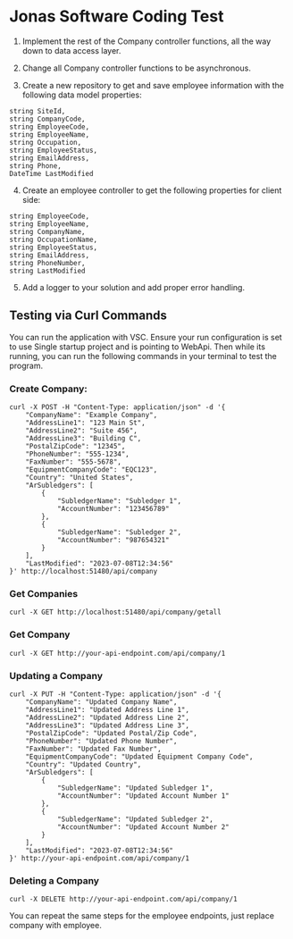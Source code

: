 # Jonas Software Coding Test
1) Implement the rest of the Company controller functions, all the way down to data access layer.

2) Change all Company controller functions to be asynchronous.

3) Create a new repository to get and save employee information with the following data model properties:
```
string SiteId,
string CompanyCode,
string EmployeeCode,
string EmployeeName,
string Occupation,
string EmployeeStatus,
string EmailAddress,
string Phone,
DateTime LastModified
```

4) Create an employee controller to get the following properties for client side:
```
string EmployeeCode,
string EmployeeName,
string CompanyName,
string OccupationName,
string EmployeeStatus,
string EmailAddress,
string PhoneNumber,
string LastModified
```

5) Add a logger to your solution and add proper error handling.

## Testing via Curl Commands
You can run the application with VSC. Ensure your run configuration is set to use Single startup project and is pointing to WebApi. Then while its running, you can run the following commands in your terminal to test the program.

### Create Company:
```
curl -X POST -H "Content-Type: application/json" -d '{
    "CompanyName": "Example Company",
    "AddressLine1": "123 Main St",
    "AddressLine2": "Suite 456",
    "AddressLine3": "Building C",
    "PostalZipCode": "12345",
    "PhoneNumber": "555-1234",
    "FaxNumber": "555-5678",
    "EquipmentCompanyCode": "EQC123",
    "Country": "United States",
    "ArSubledgers": [
        {
            "SubledgerName": "Subledger 1",
            "AccountNumber": "123456789"
        },
        {
            "SubledgerName": "Subledger 2",
            "AccountNumber": "987654321"
        }
    ],
    "LastModified": "2023-07-08T12:34:56"
}' http://localhost:51480/api/company
```

### Get Companies
```
curl -X GET http://localhost:51480/api/company/getall
```

### Get Company
```
curl -X GET http://your-api-endpoint.com/api/company/1
```

### Updating a Company
```
curl -X PUT -H "Content-Type: application/json" -d '{
    "CompanyName": "Updated Company Name",
    "AddressLine1": "Updated Address Line 1",
    "AddressLine2": "Updated Address Line 2",
    "AddressLine3": "Updated Address Line 3",
    "PostalZipCode": "Updated Postal/Zip Code",
    "PhoneNumber": "Updated Phone Number",
    "FaxNumber": "Updated Fax Number",
    "EquipmentCompanyCode": "Updated Equipment Company Code",
    "Country": "Updated Country",
    "ArSubledgers": [
        {
            "SubledgerName": "Updated Subledger 1",
            "AccountNumber": "Updated Account Number 1"
        },
        {
            "SubledgerName": "Updated Subledger 2",
            "AccountNumber": "Updated Account Number 2"
        }
    ],
    "LastModified": "2023-07-08T12:34:56"
}' http://your-api-endpoint.com/api/company/1
```

### Deleting a Company
```
curl -X DELETE http://your-api-endpoint.com/api/company/1
```

You can repeat the same steps for the employee endpoints, just replace company with employee.
